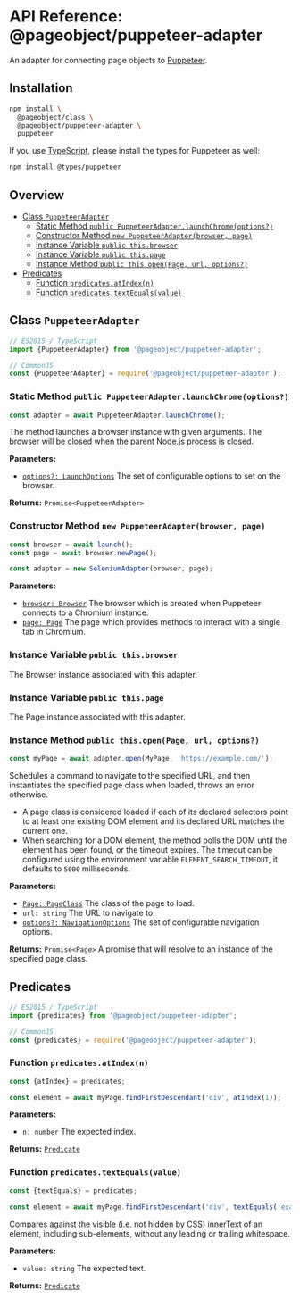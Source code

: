 # API Reference: @pageobject/puppeteer-adapter

An adapter for connecting page objects to [Puppeteer][puppeteer].

## Installation

```sh
npm install \
  @pageobject/class \
  @pageobject/puppeteer-adapter \
  puppeteer
```

If you use [TypeScript][typescript], please install the types for Puppeteer as well:

```sh
npm install @types/puppeteer
```

## Overview

- [Class `PuppeteerAdapter`](#class-puppeteeradapter)
  - [Static Method `public PuppeteerAdapter.launchChrome(options?)`](#static-method-public-puppeteeradapterlaunchchromeoptions)
  - [Constructor Method `new PuppeteerAdapter(browser, page)`](#constructor-method-new-puppeteeradapterbrowser-page)
  - [Instance Variable `public this.browser`](#instance-variable-public-thisbrowser)
  - [Instance Variable `public this.page`](#instance-variable-public-thispage)
  - [Instance Method `public this.open(Page, url, options?)`](#instance-method-public-thisopenpage-url-options)
- [Predicates](#predicates)
  - [Function `predicates.atIndex(n)`](#function-predicatesatindexn)
  - [Function `predicates.textEquals(value)`](#function-predicatestextequalsvalue)

## Class `PuppeteerAdapter`

```js
// ES2015 / TypeScript
import {PuppeteerAdapter} from '@pageobject/puppeteer-adapter';

// CommonJS
const {PuppeteerAdapter} = require('@pageobject/puppeteer-adapter');
```

### Static Method `public PuppeteerAdapter.launchChrome(options?)`

```js
const adapter = await PuppeteerAdapter.launchChrome();
```

The method launches a browser instance with given arguments. The browser will be closed when the parent Node.js process is closed.

**Parameters:**

- [`options?: LaunchOptions`][puppeteer-launchoptions] The set of configurable options to set on the browser.

**Returns:** `Promise<PuppeteerAdapter>`

### Constructor Method `new PuppeteerAdapter(browser, page)`

```js
const browser = await launch();
const page = await browser.newPage();

const adapter = new SeleniumAdapter(browser, page);
```

**Parameters:**

- [`browser: Browser`][puppeteer-class-browser] The browser which is created when Puppeteer connects to a Chromium instance.
- [`page: Page`][puppeteer-class-page] The page which provides methods to interact with a single tab in Chromium.

### Instance Variable `public this.browser`

The Browser instance associated with this adapter.

### Instance Variable `public this.page`

The Page instance associated with this adapter.

### Instance Method `public this.open(Page, url, options?)`

```js
const myPage = await adapter.open(MyPage, 'https://example.com/');
```

Schedules a command to navigate to the specified URL, and then instantiates the specified page class when loaded, throws an error otherwise.

- A page class is considered loaded if each of its declared selectors point to at least one existing DOM element and its declared URL matches the current one.
- When searching for a DOM element, the method polls the DOM until the element has been found, or the timeout expires. The timeout can be configured using the environment variable `ELEMENT_SEARCH_TIMEOUT`, it defaults to `5000` milliseconds.

**Parameters:**

- [`Page: PageClass`](class.md#type-pageclass) The class of the page to load.
- `url: string` The URL to navigate to.
- [`options?: NavigationOptions`][puppeteer-pagegotourl-options] The set of configurable navigation options.

**Returns:** `Promise<Page>` A promise that will resolve to an instance of the specified page class.

## Predicates

```js
// ES2015 / TypeScript
import {predicates} from '@pageobject/puppeteer-adapter';

// CommonJS
const {predicates} = require('@pageobject/puppeteer-adapter');
```

### Function `predicates.atIndex(n)`

```js
const {atIndex} = predicates;

const element = await myPage.findFirstDescendant('div', atIndex(1));
```

**Parameters:**

- `n: number` The expected index.

**Returns:** [`Predicate`](class.md#type-predicate)

### Function `predicates.textEquals(value)`

```js
const {textEquals} = predicates;

const element = await myPage.findFirstDescendant('div', textEquals('example'));
```

Compares against the visible (i.e. not hidden by CSS) innerText of an element, including sub-elements, without any leading or trailing whitespace.

**Parameters:**

- `value: string` The expected text.

**Returns:** [`Predicate`](class.md#type-predicate)

[puppeteer]: https://github.com/GoogleChrome/puppeteer
[puppeteer-class-browser]: https://github.com/GoogleChrome/puppeteer/blob/master/docs/api.md#class-browser
[puppeteer-class-page]: https://github.com/GoogleChrome/puppeteer/blob/master/docs/api.md#class-page
[puppeteer-launchoptions]: https://github.com/GoogleChrome/puppeteer/blob/master/docs/api.md#puppeteerlaunchoptions
[puppeteer-pagegotourl-options]: https://github.com/GoogleChrome/puppeteer/blob/master/docs/api.md#pagegotourl-options
[typescript]: https://www.typescriptlang.org/
